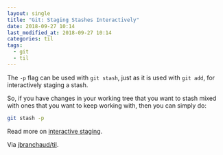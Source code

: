 ```yaml
---
layout: single
title: "Git: Staging Stashes Interactively"
date: 2018-09-27 10:14
last_modified_at: 2018-09-27 10:14
categories: til
tags:
  - git
  - til
---
```


The `-p` flag can be used with `git stash`, just as it is used with `git add`,
for interactively staging a stash.

So, if you have changes in your working tree that you want to stash mixed
with ones that you want to keep working with, then you can simply do:

```bash
git stash -p
```

Read more on [interactive
staging](https://git-scm.com/book/en/v2/Git-Tools-Interactive-Staging).

Via [jbranchaud/til](https://github.com/jbranchaud/til).

